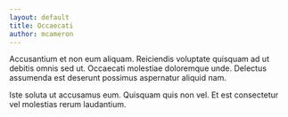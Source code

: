 ```yaml
---
layout: default
title: Occaecati
author: mcameron
---
```


Accusantium et non eum aliquam. Reiciendis voluptate quisquam ad ut debitis omnis sed ut. Occaecati molestiae doloremque unde. Delectus assumenda est deserunt possimus aspernatur aliquid nam.

Iste soluta ut accusamus eum. Quisquam quis non vel. Et est consectetur vel molestias rerum laudantium.
